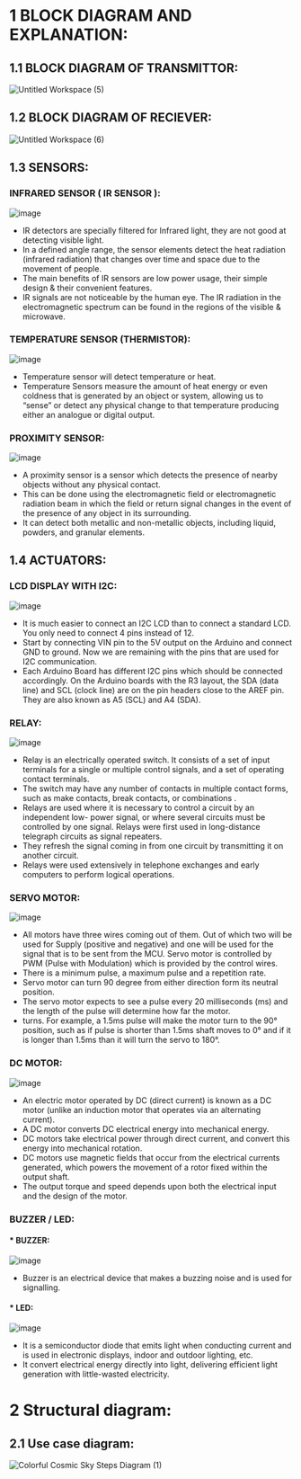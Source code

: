 # 1 BLOCK DIAGRAM AND EXPLANATION:

## 1.1 BLOCK DIAGRAM OF TRANSMITTOR:


 ![Untitled Workspace (5)](https://user-images.githubusercontent.com/98894505/155832250-28a10bb4-6a06-4893-b8ae-992a323f4fd9.jpg)

## 1.2 BLOCK DIAGRAM OF RECIEVER:

![Untitled Workspace (6)](https://user-images.githubusercontent.com/98894505/155832356-38b51b3f-4279-45a1-87ff-d764dc221093.jpg)

## 1.3 SENSORS:

### INFRARED SENSOR ( IR SENSOR ):

![image](https://user-images.githubusercontent.com/98894505/155832462-2b0ab8fb-b320-46ca-90a8-863e65ee05d9.png)

* IR detectors are specially filtered for Infrared light, they are not good at detecting visible light. 
*  In a defined angle range, the sensor elements detect the heat radiation (infrared radiation) that changes over time and space due to the movement of people. 
*  The main benefits of IR sensors are low power usage, their simple design & their convenient features.
*  IR signals are not noticeable by the human eye. The IR radiation in the electromagnetic spectrum can be found in the regions of the visible & microwave.

### TEMPERATURE SENSOR (THERMISTOR):

![image](https://user-images.githubusercontent.com/98894505/155832711-e698b88f-cd6a-4257-a61b-836c875befb0.png)

* Temperature sensor will detect temperature or heat.
* Temperature Sensors measure the amount of heat energy or even coldness that is generated by an object or system, allowing us to “sense” or detect any physical change to that temperature producing either an analogue or digital output.

### PROXIMITY SENSOR:

![image](https://user-images.githubusercontent.com/98894505/155832795-d4249bb6-5201-4f60-ad03-3b12d94fdd30.png)

* A proximity sensor is a sensor which detects the presence of nearby objects without any physical contact.
* This can be done using the electromagnetic field or electromagnetic radiation beam in which the field or return signal changes in the event of the presence of any object in its surrounding.
*  It can detect both metallic and non-metallic objects, including liquid, powders, and granular elements.

## 1.4 ACTUATORS:

### LCD DISPLAY WITH I2C:

![image](https://user-images.githubusercontent.com/98894505/155833089-736af26a-2e1c-42a9-8716-767bb738d5e4.png)

* It is much easier to connect an I2C LCD than to connect a standard LCD. You only need to connect 4 pins instead of 12. 
* Start by connecting VIN pin to the 5V output on the Arduino and connect GND to ground. Now we are remaining with the pins that are used for I2C communication.  
* Each Arduino Board has different I2C pins which should be connected accordingly. On the Arduino boards with the R3 layout, the SDA (data line) and SCL (clock line) are on the pin headers close to the AREF pin. They are also known as A5 (SCL) and A4 (SDA).

### RELAY:
 
 ![image](https://user-images.githubusercontent.com/98894505/155833338-ebb53f30-77b7-4711-b8a2-162c66d7c5c3.png)

* Relay is an electrically operated switch. It consists of a set of input terminals for a single or multiple control signals, and a set of operating contact terminals. 
* The switch may have any number of contacts in multiple contact forms, such as make contacts, break contacts, or combinations . 
* Relays are used where it is necessary to control a circuit by an independent low- power signal, or where several circuits must be controlled by one signal. Relays were first used in long-distance telegraph circuits as signal repeaters. 
* They refresh the signal coming in from one circuit by transmitting it on another circuit.
*  Relays were used extensively in telephone exchanges and early computers to perform logical operations.

### SERVO MOTOR:

![image](https://user-images.githubusercontent.com/98894505/155833477-f6cff770-562f-4f35-bf29-e12c154c9b26.png)

* All motors have three wires coming out of them. Out of which two will be used for Supply (positive and negative) and one will be used for the signal that is to be sent from the MCU. Servo motor is controlled by PWM (Pulse with Modulation) which is provided by the control wires. 
* There is a minimum pulse, a maximum pulse and a repetition rate. 
* Servo motor can turn 90 degree from either direction form its neutral position. 
* The servo motor expects to see a pulse every 20 milliseconds (ms) and the length of the pulse will determine how far the motor.
* turns. For example, a 1.5ms pulse will make the motor turn to the 90° position, such as if pulse is shorter than 1.5ms shaft moves to 0° and if it is longer than 1.5ms than it will turn the servo to 180°.

### DC MOTOR:

![image](https://user-images.githubusercontent.com/98894505/155833646-c45c059a-7933-47f9-a0be-b2afdbf728fb.png)

* An electric motor operated by DC (direct current) is known as a DC motor (unlike an induction motor that operates via an alternating current). 
* A DC motor converts DC electrical energy into mechanical energy.
* DC motors take electrical power through direct current, and convert this energy into mechanical rotation.
* DC motors use magnetic fields that occur from the electrical currents generated, which powers the movement of a rotor fixed within the output shaft. 
* The output torque and speed depends upon both the electrical input and the design of the motor.

### BUZZER / LED:

#### * BUZZER:

![image](https://user-images.githubusercontent.com/98894505/155834243-fb2cf070-591b-4fef-a4be-fd1e6c034ed5.png)

* Buzzer is an electrical device that makes a buzzing noise and is used for signalling.

#### * LED:

![image](https://user-images.githubusercontent.com/98894505/155834140-3dc2e1b2-346e-4315-90e7-ac6d9a841297.png)

* It is a semiconductor diode that emits light when conducting current and is used in electronic displays, indoor and outdoor lighting, etc.
* It convert electrical energy directly into light, delivering efficient light generation with little-wasted electricity.

# 2 Structural diagram:

## 2.1 Use case diagram:

![Colorful Cosmic Sky Steps Diagram (1)](https://user-images.githubusercontent.com/98894505/157035278-bc200112-27af-4a3d-a798-ac7e85889ef5.png)










